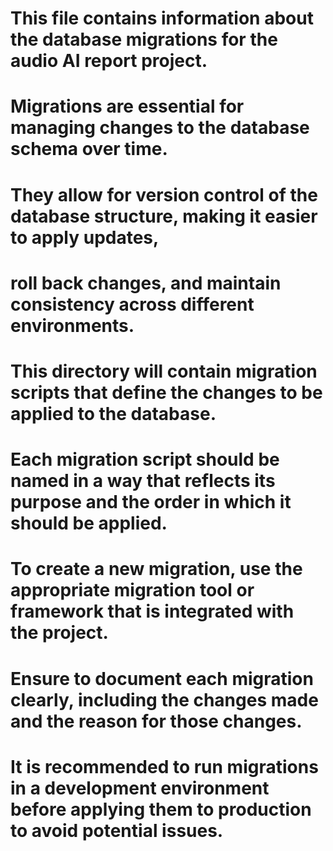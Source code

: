 # This file contains information about the database migrations for the audio AI report project.

# Migrations are essential for managing changes to the database schema over time.
# They allow for version control of the database structure, making it easier to apply updates,
# roll back changes, and maintain consistency across different environments.

# This directory will contain migration scripts that define the changes to be applied to the database.
# Each migration script should be named in a way that reflects its purpose and the order in which it should be applied.

# To create a new migration, use the appropriate migration tool or framework that is integrated with the project.
# Ensure to document each migration clearly, including the changes made and the reason for those changes.

# It is recommended to run migrations in a development environment before applying them to production to avoid potential issues.
